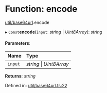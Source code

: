 # Function: encode

[util/base64url](../modules/util_base64url.md).encode

▸ `Const`**encode**(`input`: *string* \| *Uint8Array*): *string*

#### Parameters:

Name | Type |
:------ | :------ |
`input` | *string* \| *Uint8Array* |

**Returns:** *string*

Defined in: [util/base64url.ts:22](https://github.com/panva/jose/blob/v3.11.1/src/util/base64url.ts#L22)
